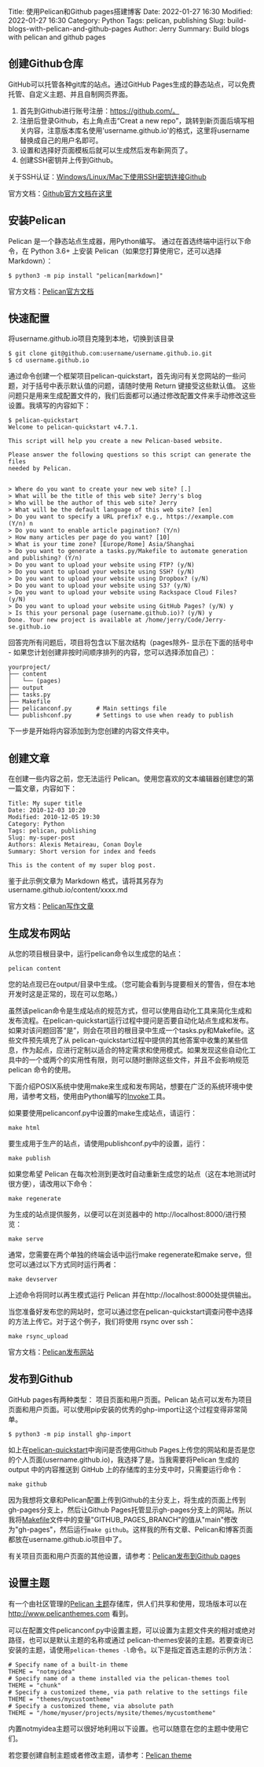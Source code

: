 Title: 使用Pelican和Github pages搭建博客
Date: 2022-01-27 16:30
Modified: 2022-01-27 16:30
Category: Python
Tags: pelican, publishing
Slug: build-blogs-with-pelican-and-github-pages
Author: Jerry
Summary: Build blogs with pelican and github pages

## 创建Github仓库
GitHub可以托管各种git库的站点。通过GitHub Pages生成的静态站点，可以免费托管、自定义主题、并且自制网页界面。

1. 首先到Github进行账号注册：https://github.com/。
2. 注册后登录Github，右上角点击“Creat a new repo”，跳转到新页面后填写相关内容，注意版本库名使用'username.github.io'的格式，这里将username替换成自己的用户名即可。
3. 设置和选择好页面模板后就可以生成然后发布新网页了。
4. 创建SSH密钥并上传到Github。

关于SSH认证：[Windows/Linux/Mac下使用SSH密钥连接Github](https://docs.github.com/en/authentication/connecting-to-github-with-ssh)

官方文档：[Github官方文档在这里](https://docs.github.com/en/pages/getting-started-with-github-pages/about-github-pages)

## 安装Pelican
Pelican 是一个静态站点生成器，用Python编写。
通过在首选终端中运行以下命令，在 Python 3.6+ 上安装 Pelican（如果您打算使用它，还可以选择 Markdown）：
```
$ python3 -m pip install "pelican[markdown]"
```
官方文档：[Pelican官方文档](https://docs.getpelican.com/en/latest/)

## 快速配置
将username.github.io项目克隆到本地，切换到该目录
```
$ git clone git@github.com:username/username.github.io.git
$ cd username.github.io
```
通过命令创建一个框架项目pelican-quickstart，首先询问有关您网站的一些问题，对于括号中表示默认值的问题，请随时使用 Return 键接受这些默认值。
这些问题只是用来生成配置文件的，我们后面都可以通过修改配置文件来手动修改这些设置。我填写的内容如下：
```
$ pelican-quickstart 
Welcome to pelican-quickstart v4.7.1.

This script will help you create a new Pelican-based website.

Please answer the following questions so this script can generate the files
needed by Pelican.

    
> Where do you want to create your new web site? [.] 
> What will be the title of this web site? Jerry's blog
> Who will be the author of this web site? Jerry
> What will be the default language of this web site? [en] 
> Do you want to specify a URL prefix? e.g., https://example.com   (Y/n) n
> Do you want to enable article pagination? (Y/n) 
> How many articles per page do you want? [10] 
> What is your time zone? [Europe/Rome] Asia/Shanghai
> Do you want to generate a tasks.py/Makefile to automate generation and publishing? (Y/n) 
> Do you want to upload your website using FTP? (y/N) 
> Do you want to upload your website using SSH? (y/N) 
> Do you want to upload your website using Dropbox? (y/N) 
> Do you want to upload your website using S3? (y/N) 
> Do you want to upload your website using Rackspace Cloud Files? (y/N) 
> Do you want to upload your website using GitHub Pages? (y/N) y
> Is this your personal page (username.github.io)? (y/N) y
Done. Your new project is available at /home/jerry/Code/Jerry-se.github.io
```
回答完所有问题后，项目将包含以下层次结构（pages除外- 显示在下面的括号中 - 如果您计划创建非按时间顺序排列的内容，您可以选择添加自己）：
```
yourproject/
├── content
│   └── (pages)
├── output
├── tasks.py
├── Makefile
├── pelicanconf.py       # Main settings file
└── publishconf.py       # Settings to use when ready to publish
```
下一步是开始将内容添加到为您创建的内容文件夹中。

## 创建文章
在创建一些内容之前，您无法运行 Pelican。使用您喜欢的文本编辑器创建您的第一篇文章，内容如下：
```
Title: My super title
Date: 2010-12-03 10:20
Modified: 2010-12-05 19:30
Category: Python
Tags: pelican, publishing
Slug: my-super-post
Authors: Alexis Metaireau, Conan Doyle
Summary: Short version for index and feeds

This is the content of my super blog post.
```
鉴于此示例文章为 Markdown 格式，请将其另存为 username.github.io/content/xxxx.md

官方文档：[Pelican写作文章](https://docs.getpelican.com/en/latest/content.html)

## 生成发布网站
从您的项目根目录中，运行pelican命令以生成您的站点：
```
pelican content
```
您的站点现已在output/目录中生成。（您可能会看到与提要相关的警告，但在本地开发时这是正常的，现在可以忽略。）

虽然该pelican命令是生成站点的规范方式，但可以使用自动化工具来简化生成和发布流程。在pelican-quickstart运行过程中提问是否要自动化站点生成和发布。如果对该问题回答“是”，则会在项目的根目录中生成一个tasks.py和Makefile。这些文件预先填充了从 pelican-quickstart过程中提供的其他答案中收集的某些信息，作为起点，应进行定制以适合的特定需求和使用模式。如果发现这些自动化工具中的一个或两个的实用性有限，则可以随时删除这些文件，并且不会影响规范pelican 命令的使用。

下面介绍POSIX系统中使用make来生成和发布网站，想要在广泛的系统环境中使用，请参考文档，使用由Python编写的[Invoke](https://www.pyinvoke.org/)工具。

如果要使用pelicanconf.py中设置的make生成站点，请运行：
```
make html
```
要生成用于生产的站点，请使用publishconf.py中的设置，运行：
```
make publish
```
如果您希望 Pelican 在每次检测到更改时自动重新生成您的站点（这在本地测试时很方便），请改用以下命令：
```
make regenerate
```
为生成的站点提供服务，以便可以在浏览器中的 http://localhost:8000/进行预览：
```
make serve
```
通常，您需要在两个单独的终端会话中运行make regenerate和make serve，但您可以通过以下方式同时运行两者：
```
make devserver
```
上述命令将同时以再生模式运行 Pelican 并在http://localhost:8000处提供输出。

当您准备好发布您的网站时，您可以通过您在pelican-quickstart调查问卷中选择的方法上传它。对于这个例子，我们将使用 rsync over ssh：
```
make rsync_upload
```

官方文档：[Pelican发布网站](https://docs.getpelican.com/en/latest/publish.html)

## 发布到Github
GitHub pages有两种类型： 项目页面和用户页面。Pelican 站点可以发布为项目页面和用户页面。可以使用pip安装的优秀的ghp-import让这个过程变得非常简单。
```
$ python3 -m pip install ghp-import
```
如上在[pelican-quickstart](#快速配置)中询问是否使用Github Pages上传您的网站和是否是您的个人页面(username.github.io)，我选择了是。当我需要将Pelican 生成的 output 中的内容推送到 GitHub 上的存储库的主分支中时，只需要运行命令：
```
make github
```
因为我想将文章和Pelican配置上传到Github的主分支上，将生成的页面上传到gh-pages分支上，然后让Github Pages托管显示gh-pages分支上的网站。所以我将[Makefile](https://github.com/Jerry-se/Jerry-se.github.io/blob/main/Makefile)文件中的变量"GITHUB_PAGES_BRANCH"的值从"main"修改为"gh-pages"，然后运行`make github`。这样我的所有文章、Pelican和博客页面都放在username.github.io项目中了。

有关项目页面和用户页面的其他设置，请参考：[Pelican发布到Github pages](https://docs.getpelican.com/en/latest/tips.html)

## 设置主题
有一个由社区管理的[Pelican 主题](https://github.com/getpelican/pelican-themes)存储库，供人们共享和使用，现场版本可以在 http://www.pelicanthemes.com 看到。

可以在配置文件pelicanconf.py中设置主题，可以设置为主题文件夹的相对或绝对路径，也可以是默认主题的名称或通过 pelican-themes安装的主题。若要查询已安装的主题，请使用`pelican-themes -l`命令。以下是指定首选主题的示例方法：
```
# Specify name of a built-in theme
THEME = "notmyidea"
# Specify name of a theme installed via the pelican-themes tool
THEME = "chunk"
# Specify a customized theme, via path relative to the settings file
THEME = "themes/mycustomtheme"
# Specify a customized theme, via absolute path
THEME = "/home/myuser/projects/mysite/themes/mycustomtheme"
```
内置notmyidea主题可以很好地利用以下设置。也可以随意在您的主题中使用它们。

若您要创建自制主题或者修改主题，请参考：[Pelican theme](https://docs.getpelican.com/en/latest/themes.html)

